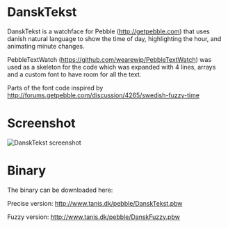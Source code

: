 DanskTekst
==========

DanskTekst is a watchface for Pebble (http://getpebble.com) that uses danish natural language to show the time of day, highlighting the hour, and animating minute changes.

PebbleTextWatch (https://github.com/wearewip/PebbleTextWatch) was used as a skeleton for the code which was expanded with 4 lines, arrays and a custom font to have room for all the text.

Parts of the font code inspired by http://forums.getpebble.com/discussion/4265/swedish-fuzzy-time

Screenshot
==========
![DanskTekst screenshot](http://www.tanis.dk/pebble/DanskTekst.png)

Binary
======
The binary can be downloaded here:

Precise version:
http://www.tanis.dk/pebble/DanskTekst.pbw

Fuzzy version:
http://www.tanis.dk/pebble/DanskFuzzy.pbw